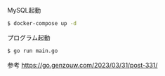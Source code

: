 MySQL起動

```sh
$ docker-compose up -d
```

プログラム起動

```sh
$ go run main.go
```

参考
https://go.genzouw.com/2023/03/31/post-331/
